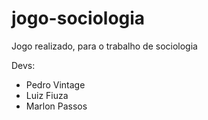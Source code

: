 # jogo-sociologia
Jogo realizado, para o trabalho de sociologia

Devs:
- Pedro Vintage
- Luiz Fiuza
- Marlon Passos
